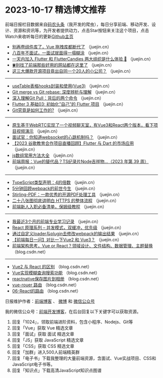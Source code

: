 # 2023-10-17 精选博文推荐

前端日报栏目数据来自[码农头条](http://toutiao.qdkfweb.cn/)（我开发的爬虫），每日分享前端、移动开发、设计、资源和资讯等，为开发者提供动力，点击Star按钮来关注这个项目，点击Watch来收听每日的更新[Github主页](https://github.com/kujian/frontendDaily)
* [别再卷组件库了，Vue 拖拽库都断代了](https://juejin.cn/post/7290169619511377976) （juejin.cn）
* [八百年不面试，一面试就面得一塌糊涂](https://juejin.cn/post/7273682292538933306) （juejin.cn）
* [一天内加入 Flutter 和 FlutterCandies 两大组织是什么体验 🧐](https://juejin.cn/post/7289767547329904695) （juejin.cn）
* [🍀别找了前端那些好用的网站都在这里了](https://juejin.cn/post/7289339080838627382) （juejin.cn）
* [这三大爆款开源项目竟出自同一个20人的小公司？](https://juejin.cn/post/7289997532180693047) （juejin.cn）

***
* [useTable表格hooks封装和使用(Vue3)](https://juejin.cn/post/7289661061984649275) （juejin.cn）
* [Git merge vs Git rebase: 深度辨析与理解](https://juejin.cn/post/7289397650386911289) （juejin.cn）
* [深入理解Git Pull：背后的两个命令](https://juejin.cn/post/7289601244560818235) （juejin.cn）
* [Flutter 3 基础03: 初始化&#8221;自己&#8221;的 Flutter 项目](https://juejin.cn/post/7289692200160575546) （juejin.cn）
* [Git究竟是如何工作的?](https://juejin.cn/post/7289692200160526394) （juejin.cn）

***
* [原生基于WebRTC实现了一个视频聊天室，有Vue3和React两个版本，看下项目视频演示](https://juejin.cn/post/7289736431172452393) （juejin.cn）
* [面试官：你知道websocket的心跳机制吗？](https://juejin.cn/post/7290005438153867283) （juejin.cn）
* [【2023 谷歌教育合作项目直播回顾】Flutter 与 Dart 的市场应用](https://juejin.cn/post/7289717829733908539) （juejin.cn）
* [js数组常用方法大全](https://juejin.cn/post/7289282433661042688) （juejin.cn）
* [前端周报：Vue的替代品？TS纪录片Node吉祥物&#8230;（2023 年第 39 周）](https://juejin.cn/post/7289439657477160994) （juejin.cn）

***
* [TypeScript类型声明：4的倍数](https://juejin.cn/post/7289397324429312057) （juejin.cn）
* [5分钟回顾webpack的前世今生](https://juejin.cn/post/7289718324858355769) （juejin.cn）
* [Stirling-PDF：一款优秀的开源PDF处理工具](https://juejin.cn/post/7289662629361418252) （juejin.cn）
* [二十八张图彻底讲明白 HTTPS 的整体流程](https://juejin.cn/post/7289748806438027264) （juejin.cn）
* [前端新人入职必备清单，保姆级教程](https://juejin.cn/post/7289662055196753920) （juejin.cn）

***
* [我最近3个月的前端专业学习记录](https://juejin.cn/post/7290226270641618979) （juejin.cn）
* [React 原理系列 &#8211; 并发模式，双缓冲，优先级](https://juejin.cn/post/7289336362846011446) （juejin.cn）
* [通过自定义loader与plugin去修改webpack的输出结果](https://juejin.cn/post/7289336149134000139) （juejin.cn）
* [【前端每日一问】对比一下Vue2 和 Vue3？](https://juejin.cn/post/7288961029936840704) （juejin.cn）
* [前端架构思考，Vue or React？领域设计、文件结构、数据管理、主题替换](https://blog.csdn.net/2301_79226238/article/details/133864777) （blog.csdn.net）

***
* [Vue2 与 React 的区别](https://blog.csdn.net/qq_38290251/article/details/133861022) （blog.csdn.net）
* [Vue实现模糊查询搜索功能](https://blog.csdn.net/xiaowude_boke/article/details/133873883) （blog.csdn.net）
* [reactnative保存图片到相册](https://blog.csdn.net/XKFC1/article/details/133855827) （blog.csdn.net）
* [vue-rouer 路由](https://blog.csdn.net/qq_36254947/article/details/133810043) （blog.csdn.net）
* [06-React的路由](https://blog.csdn.net/m0_57262196/article/details/133849519) （blog.csdn.net）

日报维护作者：[前端博客](https://qdkfweb.cn/) 、 [微博](http://weibo.com/kujian) 和 [微信公众号](https://open.weixin.qq.com/qr/code?username=caibaojian_com)

我的微信公众号：[前端开发博客](https://open.weixin.qq.com/qr/code?username=caibaojian_com)，在后台回复以下关键字可以获取资源。

1. 回复「1024」，领取前端进阶资料，包含小程序、Nodejs、Git等
2. 回复「Vue」获取 Vue 精选文章
3. 回复「面试」获取 面试 精选文章
4. 回复「JS」获取 JavaScript 精选文章
5. 回复「CSS」获取 CSS 精选文章
6. 回复「加群」进入500人前端精英群
7. 回复「电子书」下载我整理的大量前端资源，含面试、Vue实战项目、CSS和JavaScript电子书等。
8. 回复「知识点」下载高清JavaScript知识点图谱